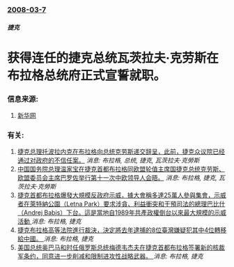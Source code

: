 ### [2008-03-7](/news/2008/03/7/index.md)

##### 捷克
# 获得连任的捷克总统瓦茨拉夫·克劳斯在布拉格总统府正式宣誓就职。




### 信息来源:

1. [新华网](http://news.xinhuanet.com/newscenter/2008-03/07/content_7741119.htm)

### 有关:

1. [捷克总理托波拉内克在布拉格向总统克劳斯递交辞呈，此前，捷克众议院已经通过对政府的不信任案。](/news/2009/03/26/捷克总理托波拉内克在布拉格向总统克劳斯递交辞呈-此前-捷克众议院已经通过对政府的不信任案.md) _消息: 布拉格, 总统, 捷克, 瓦茨拉夫·克勞斯_
2. [中国国务院总理温家宝在捷克首都布拉格同欧盟轮值主席国捷克总统克劳斯、欧盟委员会主席巴罗佐举行第十一次中欧领导人会晤。](/news/2009/05/20/中国国务院总理温家宝在捷克首都布拉格同欧盟轮值主席国捷克总统克劳斯-欧盟委员会主席巴罗佐举行第十一次中欧领导人会晤.md) _消息: 布拉格, 捷克, 瓦茨拉夫·克勞斯_
3. [捷克首都布拉格爆發大規模反政府示威，據大會稱多達25萬人參與集會，示威者在萊特納公園（Letna Park）要求涉貪、利益衝突和干預司法的總理巴比什（Andrej Babis）下台。這是當地自1989年共產政權倒台以來最大規模的示威活動 ](/news/2019/06/23/捷克首都布拉格爆發大規模反政府示威-據大會稱多達25萬人參與集會-示威者在萊特納公園-Letna-Park-要求涉貪-利.md) _消息: 布拉格, 捷克_
4. [捷克布拉格高等法院進行裁決，決定將去年逮捕的8位臺灣嫌疑犯其中4位轉移給中國。 ](/news/2019/05/28/捷克布拉格高等法院進行裁決-決定將去年逮捕的8位臺灣嫌疑犯其中4位轉移給中國.md) _消息: 布拉格, 捷克_
5. [ 美国总统奥巴马和时任俄罗斯总统梅德韦杰夫在捷克首都布拉格签署新的核裁军条约，同意进一步削减和限制进攻性战略武器。 ](/news/2010/04/8/美国总统奥巴马和时任俄罗斯总统梅德韦杰夫在捷克首都布拉格签署新的核裁军条约-同意进一步削减和限制进攻性战略武器.md) _消息: 布拉格, 捷克_
